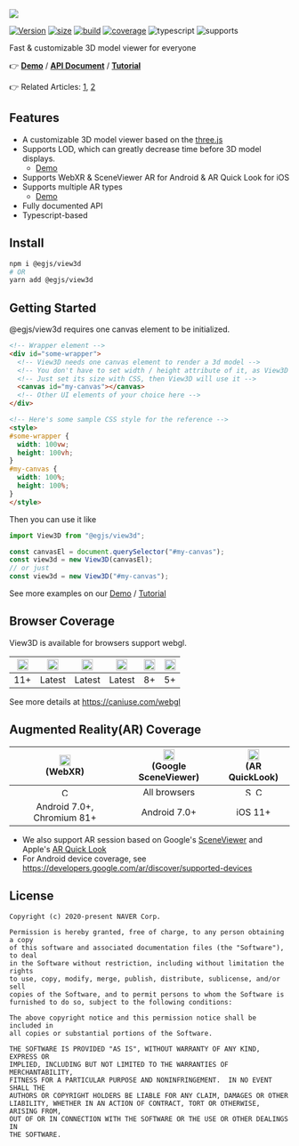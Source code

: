 <img src="https://naver.github.io/egjs-view3d/image/view3d.png" />

[![Version](https://img.shields.io/npm/v/@egjs/view3d?color=A8C256&label=&style=flat-square&logo=npm)](https://www.npmjs.com/package/@egjs/view3d) [![size](https://img.shields.io/bundlephobia/minzip/@egjs/view3d.svg?style=flat-square&label=%F0%9F%92%BE%20gzipped)](https://bundlephobia.com/result?p=@egjs/view3d@1.0.1) [![build](https://img.shields.io/travis/naver/egjs-view3d.svg?style=flat-square&label=build&logo=travis%20ci)](https://travis-ci.org/naver/egjs-view3d) [![coverage](https://img.shields.io/coveralls/github/naver/egjs-view3d.svg?style=flat-square&label=%E2%9C%85%20coverage)](https://coveralls.io/github/naver/egjs-view3d?branch=main) ![typescript](https://img.shields.io/static/v1.svg?label=&message=TypeScript&color=294E80&style=flat-square&logo=typescript) ![supports](https://img.shields.io/static/v1.svg?label=&message=%F0%9F%93%B1%F0%9F%92%BB%F0%9F%96%A5%EF%B8%8F&color=DDD&style=flat-square)

Fast & customizable 3D model viewer for everyone

👉 **[Demo](https://naver.github.io/egjs-view3d)** / **[API Document](https://naver.github.io/egjs-view3d/release/latest/docs/)** / **[Tutorial](https://naver.github.io/egjs-view3d/release/latest/docs//tutorial-Adding%20Controls.html)**

👉 Related Articles: [1](https://medium.com/naver-fe-platform/webar-with-webxr-api-part-1-e191a2dc7177), [2](https://medium.com/naver-fe-platform/webar-with-webxr-api-part-2-dc76b20767fb)

## Features
- A customizable 3D model viewer based on the [three.js](https://github.com/mrdoob/three.js/)
- Supports LOD, which can greatly decrease time before 3D model displays.
  - [Demo](https://naver.github.io/egjs-view3d#features-lod)
- Supports WebXR & SceneViewer AR for Android & AR Quick Look for iOS
- Supports multiple AR types
  - [Demo](https://naver.github.io/egjs-view3d#features-ar)
- Fully documented API
- Typescript-based

## Install

```sh
npm i @egjs/view3d
# OR
yarn add @egjs/view3d
```

## Getting Started
@egjs/view3d requires one canvas element to be initialized.

```html
<!-- Wrapper element -->
<div id="some-wrapper">
  <!-- View3D needs one canvas element to render a 3d model -->
  <!-- You don't have to set width / height attribute of it, as View3D will manage that for you. -->
  <!-- Just set its size with CSS, then View3D will use it -->
  <canvas id="my-canvas"></canvas>
  <!-- Other UI elements of your choice here -->
</div>

<!-- Here's some sample CSS style for the reference -->
<style>
#some-wrapper {
  width: 100vw;
  height: 100vh;
}
#my-canvas {
  width: 100%;
  height: 100%;
}
</style>
```

Then you can use it like

```js
import View3D from "@egjs/view3d";

const canvasEl = document.querySelector("#my-canvas");
const view3d = new View3D(canvasEl);
// or just
const view3d = new View3D("#my-canvas");
```

See more examples on our [Demo](https://naver.github.io/egjs-view3d) / [Tutorial](https://naver.github.io/egjs-view3d/docs/tutorial-Adding%20Controls.html)

## Browser Coverage
View3D is available for browsers support webgl.

|<img width="20" src="https://simpleicons.org/icons/internetexplorer.svg" alt="IE" />|<img width="20" src="https://simpleicons.org/icons/googlechrome.svg" alt="Chrome" />|<img width="20" src="https://simpleicons.org/icons/firefoxbrowser.svg" alt="Firefox" />|<img width="20" src="https://simpleicons.org/icons/safari.svg" alt="Safari" />|<img width="20" src="https://simpleicons.org/icons/apple.svg" alt="iOS" />|<img width="20" src="https://simpleicons.org/icons/android.svg" alt="Android">|
|:---:|:---:|:---:|:---:|:---:|:---:|
|11+|Latest|Latest|Latest|8+|5+|

See more details at https://caniuse.com/webgl

## Augmented Reality(AR) Coverage
<img width="20" src="https://simpleicons.org/icons/android.svg" alt="Android"><br/>(WebXR)|<img width="20" src="https://simpleicons.org/icons/android.svg" alt="Android"><br/>(Google SceneViewer)|<img width="20" src="https://simpleicons.org/icons/apple.svg" alt="iOS" /><br/>(AR QuickLook)|
|:---:|:---:|:---:|
|<img width="15" src="https://simpleicons.org/icons/googlechrome.svg" alt="Chrome" />|All browsers|<img width="15" src="https://simpleicons.org/icons/safari.svg" alt="Safari" /> <img width="15" src="https://simpleicons.org/icons/googlechrome.svg" alt="Chrome" />|
|Android 7.0+, Chromium 81+|Android 7.0+|iOS 11+|
- We also support AR session based on Google's [SceneViewer](https://developers.google.com/ar/develop/java/scene-viewer) and Apple's [AR Quick Look](https://developer.apple.com/augmented-reality/quick-look/)
- For Android device coverage, see https://developers.google.com/ar/discover/supported-devices

## License
```
Copyright (c) 2020-present NAVER Corp.

Permission is hereby granted, free of charge, to any person obtaining a copy
of this software and associated documentation files (the "Software"), to deal
in the Software without restriction, including without limitation the rights
to use, copy, modify, merge, publish, distribute, sublicense, and/or sell
copies of the Software, and to permit persons to whom the Software is
furnished to do so, subject to the following conditions:

The above copyright notice and this permission notice shall be included in
all copies or substantial portions of the Software.

THE SOFTWARE IS PROVIDED "AS IS", WITHOUT WARRANTY OF ANY KIND, EXPRESS OR
IMPLIED, INCLUDING BUT NOT LIMITED TO THE WARRANTIES OF MERCHANTABILITY,
FITNESS FOR A PARTICULAR PURPOSE AND NONINFRINGEMENT.  IN NO EVENT SHALL THE
AUTHORS OR COPYRIGHT HOLDERS BE LIABLE FOR ANY CLAIM, DAMAGES OR OTHER
LIABILITY, WHETHER IN AN ACTION OF CONTRACT, TORT OR OTHERWISE, ARISING FROM,
OUT OF OR IN CONNECTION WITH THE SOFTWARE OR THE USE OR OTHER DEALINGS IN
THE SOFTWARE.
```

